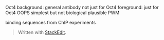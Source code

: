 
Oct4 
background: general antibody not just for Oct4
foreground: just for Oct4
OOPS simplest but not biological plausible
PWM

binding sequences from ChIP experiments

> Written with [StackEdit](https://stackedit.io/).
<!--stackedit_data:
eyJoaXN0b3J5IjpbNjc4NDk3MDEsNTYwOTYwMjQsMjA0Mzg1OT
Q1MiwtODg4ODg4NDk4LDczMDk5ODExNl19
-->
